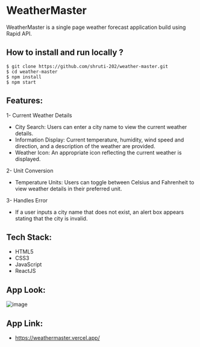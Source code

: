 # WeatherMaster
WeatherMaster is a single page weather forecast application build using Rapid API.

## How to install and run locally ?
```
$ git clone https://github.com/shruti-202/weather-master.git
$ cd weather-master
$ npm install
$ npm start
```
## Features:
1- Current Weather Details
- City Search: Users can enter a city name to view the current weather details.
- Information Display: Current temperature, humidity, wind speed and direction, and a description of the weather are provided.
- Weather Icon: An appropriate icon reflecting the current weather is displayed.                        

2- Unit Conversion
- Temperature Units: Users can toggle between Celsius and Fahrenheit to view weather details in their preferred unit.

3- Handles Error
- If a user inputs a city name that does not exist, an alert box appears stating that the city is invalid.

## Tech Stack:
- HTML5
- CSS3
- JavaScript
- ReactJS

## App Look:
![image](https://github.com/shruti-202/weather-master/assets/110720732/0edcc1f4-4b63-47ed-98c6-1765d1ef6bb4)

## App Link:
- https://weathermaster.vercel.app/
